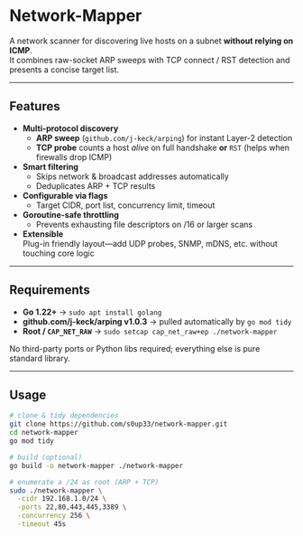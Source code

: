 # Network-Mapper

A network scanner for discovering live hosts on a subnet **without relying on ICMP**.  
It combines raw-socket ARP sweeps with TCP connect / RST detection and presents a concise target list.

---

## Features

- **Multi-protocol discovery**
  - **ARP sweep** (`github.com/j-keck/arping`) for instant Layer-2 detection  
  - **TCP probe** counts a host _alive_ on full handshake **or** `RST` (helps when firewalls drop ICMP)
- **Smart filtering**
  - Skips network & broadcast addresses automatically
  - Deduplicates ARP + TCP results
- **Configurable via flags**
  - Target CIDR, port list, concurrency limit, timeout
- **Goroutine-safe throttling**
  - Prevents exhausting file descriptors on /16 or larger scans
- **Extensible**  
  Plug-in friendly layout—add UDP probes, SNMP, mDNS, etc. without touching core logic

---

## Requirements

- **Go 1.22+** -> `sudo apt install golang`
- **github.com/j-keck/arping v1.0.3** -> pulled automatically by `go mod tidy`
- **Root / `CAP_NET_RAW`** -> `sudo setcap cap_net_raw+ep ./network-mapper`

No third-party ports or Python libs required; everything else is pure standard library.

---

## Usage

```bash
# clone & tidy dependencies
git clone https://github.com/s0up33/network-mapper.git
cd network-mapper
go mod tidy

# build (optional)
go build -o network-mapper ./network-mapper

# enumerate a /24 as root (ARP + TCP)
sudo ./network-mapper \
  -cidr 192.168.1.0/24 \
  -ports 22,80,443,445,3389 \
  -concurrency 256 \
  -timeout 45s
